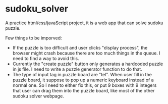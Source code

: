 # sudoku_solver
A practice html/css/javaScript project, it is a web app that can solve sudoku puzzle.

Few things to be imporved:

* If the puzzle is too difficult and user clicks "display process", the browser might crash because there are too much things in the queue. I need to find a way to avoid this.
* Currently the "create puzzle" button only generates a hardcoded puzzle in js file. I need to write a puzzle generator function to do that.
* The type of input tag in puzzle board are "tel". When user fill in the puzzle board, it suppose to pop up a numeric keyboard instead of a normal one. So I need to either 
fix this, or put 9 boxes with 9 integers that user can drag them into the puzzle board, like most of the other sudoku solver webpage.